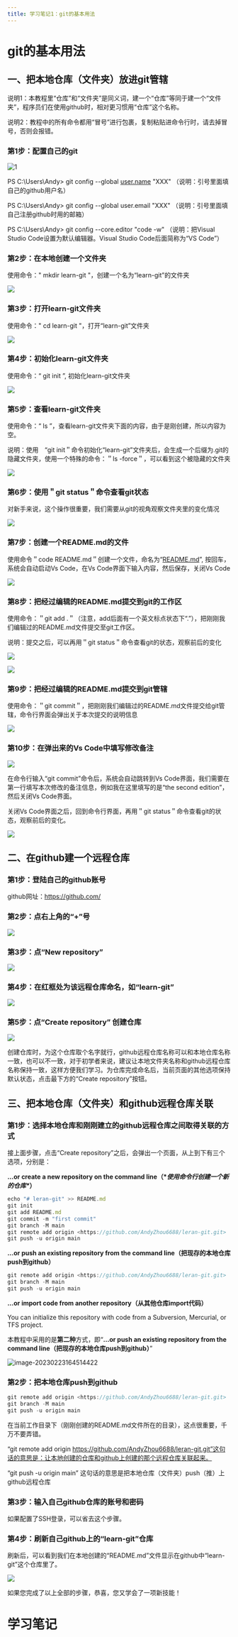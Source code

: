 ```yaml
---
title: 学习笔记1：git的基本用法
---
```

# git的基本用法

## 一、把本地仓库（文件夹）放进git管辖

说明1：本教程里“仓库”和“文件夹”是同义词，建一个“仓库”等同于建一个“文件夹”，程序员们在使用github时，相对更习惯用“仓库”这个名称。

说明2：教程中的所有命令都用“冒号”进行包裹，复制粘贴进命令行时，请去掉冒号，否则会报错。

### 第1步：配置自己的git

![1](note1.assets/1.png)

PS C:\Users\Andy> git config --global [user.name](http://user.name/) "XXX"  （说明：引号里面填自己的github用户名）

PS C:\Users\Andy> git config --global user.email "XXX"  （说明：引号里面填自己注册github时用的邮箱）

PS C:\Users\Andy> git config --core.editor "code -w"  （说明：把Visual Studio Code设置为默认编辑器。Visual Studio Code后面简称为“VS Code”）

### 第2步：在本地创建一个文件夹

使用命令：" mkdir learn-git "，创建一个名为“learn-git”的文件夹

![](note1.assets/2.png)

### 第3步：打开learn-git文件夹

使用命令：" cd learn-git "，打开“learn-git”文件夹

![](note1.assets/3.png)

### 第4步：初始化learn-git文件夹

使用命令：“ git init ”, 初始化learn-git文件夹

![](note1.assets/4.png)

### 第5步：查看learn-git文件夹

使用命令：“ ls ”，查看learn-git文件夹下面的内容，由于是刚创建，所以内容为空。

说明：使用　“git init＂命令初始化“learn-git”文件夹后，会生成一个后缀为.git的隐藏文件夹，使用一个特殊的命令：＂ls -force＂，可以看到这个被隐藏的文件夹

![](note1.assets/5.png)

### 第6步：使用＂git status＂命令查看git状态

对新手来说，这个操作很重要，我们需要从git的视角观察文件夹里的变化情况

![](note1.assets/6.png)

### 第7步：创建一个README.md的文件

使用命令＂code README.md＂创建一个文件，命名为“[README.md](http://README.md)”, 按回车，系统会自动启动Vs Code，在Vs Code界面下输入内容，然后保存，关闭Vs Code

![](note1.assets/7.png)

### 第8步：把经过编辑的README.md提交到git的工作区

使用命令：＂git add .＂（注意，add后面有一个英文标点状态下“.”），把刚刚我们编辑过的README.md文件提交至git工作区。

说明：提交之后，可以再用＂git status＂命令查看git的状态，观察前后的变化

![](note1.assets/8-1.png)

![](note1.assets/8-2.png)

### 第9步：把经过编辑的README.md提交到git管辖

使用命令：＂git commit＂，把刚刚我们编辑过的README.md文件提交给git管辖，命令行界面会弹出关于本次提交的说明信息

![](note1.assets/9.png)

### 第10步：在弹出来的Vs Code中填写修改备注

![](note1.assets/10.png)

在命令行输入“git commit”命令后，系统会自动跳转到Vs Code界面，我们需要在第一行填写本次修改的备注信息，例如我在这里填写的是“the second edition”，然后关闭Vs Code界面。

关闭Vs Code界面之后，回到命令行界面，再用＂git status＂命令查看git的状态，观察前后的变化。

![](note1.assets/10-1.png)

## 二、在github建一个远程仓库

### 第1步：登陆自己的github账号

github网址：https://github.com/

### 第2步：点右上角的“+”号

![](note1.assets/11.png)

### 第3步：点“New repository”

![](note1.assets/12.png)

### 第4步：在红框处为该远程仓库命名，如“learn-git”

![](note1.assets/13.png)

### 第5步：点“Create repository” 创建仓库

![](note1.assets/14.png)

创建仓库时，为这个仓库取个名字就行，github远程仓库名称可以和本地仓库名称一致，也可以不一致，对于初学者来说，建议让本地文件夹名称和github远程仓库名称保持一致，这样方便我们学习。为仓库完成命名后，当前页面的其他选项保持默认状态，点击最下方的“Create repository”按钮。

## 三、把本地仓库（文件夹）和github远程仓库关联

### 第1步：选择本地仓库和刚刚建立的github远程仓库之间取得关联的方式

接上面步骤，点击“Create repository”之后，会弹出一个页面，从上到下有三个选项，分别是：

**…or create a new repository on the command line（\**使用命令行创建一个新的仓库\**）**

```jsx
echo "# leran-git" >> README.md
git init
git add README.md
git commit -m "first commit"
git branch -M main
git remote add origin <https://github.com/AndyZhou6688/leran-git.git>
git push -u origin main
```

**…or push an existing repository from the command line（把现存的本地仓库push到github）**

```jsx
git remote add origin <https://github.com/AndyZhou6688/leran-git.git>
git branch -M main
git push -u origin main
```

**…or import code from another repository（从其他仓库import代码）**

You can initialize this repository with code from a Subversion, Mercurial, or TFS project.

本教程中采用的是**第二种**方式，即“**…or push an existing repository from the command line（把现存的本地仓库push到github）**”

![image-20230223164514422](https://gitee.com/andy116688/Typora/raw/master/img/image-20230223164514422.png)

### 第2步：把本地仓库push到github

```jsx
git remote add origin <https://github.com/AndyZhou6688/leran-git.git>
git branch -M main
git push -u origin main
```

在当前工作目录下（刚刚创建的README.md文件所在的目录），这点很重要，千万不要弄错。

“git remote add origin https://github.com/AndyZhou6688/leran-git.git”这句话的意思是：让本地创建的仓库和github上创建的那个远程仓库关联起来。

“git push -u origin main” 这句话的意思是把本地仓库（文件夹）push（推）上github远程仓库

### 第3步：输入自己github仓库的账号和密码

如果配置了SSH登录，可以省去这个步骤。

### 第4步：刷新自己github上的“learn-git”仓库

刷新后，可以看到我们在本地创建的“README.md”文件显示在github中“learn-git”这个仓库里了。

![](note1.assets/15.png)

如果您完成了以上全部的步骤，恭喜，您又学会了一项新技能！
# 学习笔记